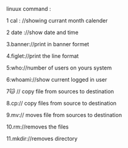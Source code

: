 

linuux command :

1 cal : //showing currant month calender

2 date ://show date and time

3.banner://print in banner formet 

4.figlet://print the line format

5:who://number of users on yours system

6:whoami://show current logged in user

7:cat: // copy file from sources to destination

8.cp:// copy files from source to destination

9.mv:// moves file from sources to destination

10.rm://removes the files

11.mkdir://removes directory


